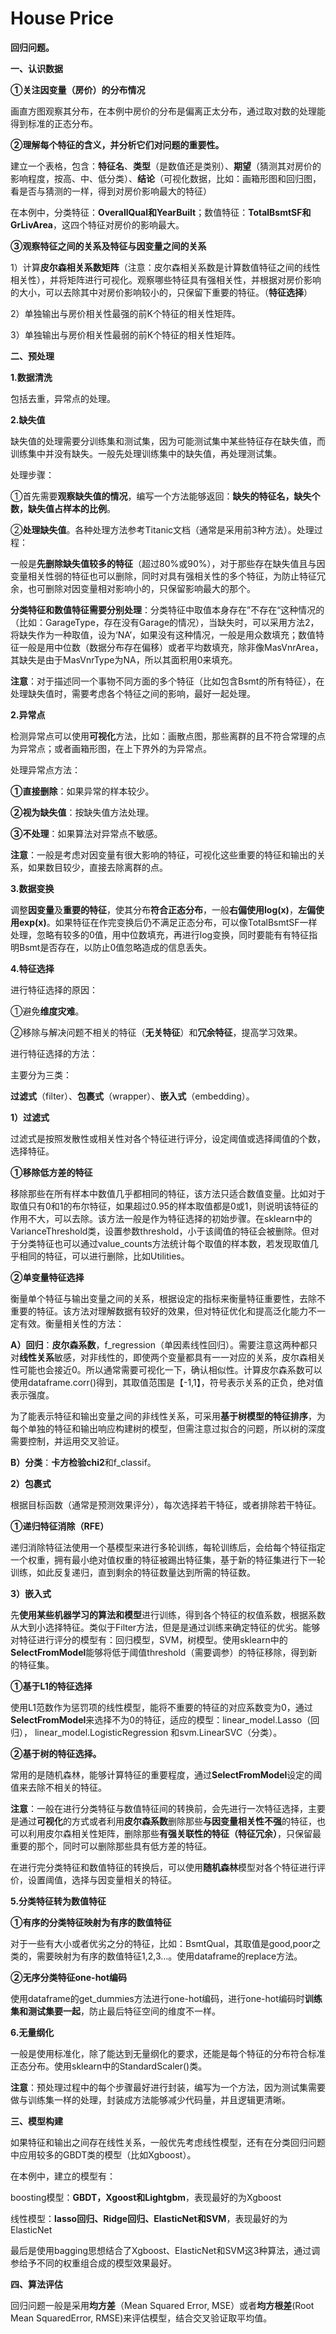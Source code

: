 # House Price

**回归问题。**

**一、认识数据**

**①关注因变量（房价）的分布情况**

画直方图观察其分布，在本例中房价的分布是偏离正太分布，通过取对数的处理能得到标准的正态分布。

**②理解每个特征的含义，并分析它们对问题的重要性。**

建立一个表格，包含：**特征名**、**类型**（是数值还是类别）、**期望**（猜测其对房价的影响程度，按高、中、低分类）、**结论**（可视化数据，比如：画箱形图和回归图，看是否与猜测的一样，得到对房价影响最大的特征）

在本例中，分类特征：**OverallQual和YearBuilt**；数值特征：**TotalBsmtSF和GrLivArea**，这四个特征对房价的影响最大。

**③观察特征之间的关系及特征与因变量之间的关系**

1）计算**皮尔森相关系数矩阵**（注意：皮尔森相关系数是计算数值特征之间的线性相关性），并将矩阵进行可视化。观察哪些特征具有强相关性，并根据对房价影响的大小，可以去除其中对房价影响较小的，只保留下重要的特征。（**特征选择**）

2）单独输出与房价相关性最强的前K个特征的相关性矩阵。

3）单独输出与房价相关性最弱的前K个特征的相关性矩阵。

 

**二、预处理**

**1.数据清洗**

包括去重，异常点的处理。

 

**2.缺失值**

缺失值的处理需要分训练集和测试集，因为可能测试集中某些特征存在缺失值，而训练集中并没有缺失。一般先处理训练集中的缺失值，再处理测试集。

处理步骤：

①首先需要**观察缺失值的情况**，编写一个方法能够返回：**缺失的特征名，缺失个数，缺失值占样本的比例**。

②**处理缺失值**。各种处理方法参考Titanic文档（通常是采用前3种方法）。处理过程：

一般是**先删除缺失值较多的特征**（超过80%或90%），对于那些存在缺失值且与因变量相关性弱的特征也可以删除，同时对具有强相关性的多个特征，为防止特征冗余，也可删除对因变量相对影响小的，只保留影响最大的那个。

**分类特征和数值特征需要分别处理**：分类特征中取值本身存在”不存在“这种情况的（比如：GarageType，存在没有Garage的情况），当缺失时，可以采用方法2，将缺失作为一种取值，设为‘NA’，如果没有这种情况，一般是用众数填充；数值特征一般是用中位数（数据分布存在偏移）或者平均数填充，除非像MasVnrArea，其缺失是由于MasVnrType为NA，所以其面积用0来填充。

**注意**：对于描述同一个事物不同方面的多个特征（比如包含Bsmt的所有特征），在处理缺失值时，需要考虑各个特征之间的影响，最好一起处理。

 

**2.异常点**

检测异常点可以使用**可视化**方法，比如：画散点图，那些离群的且不符合常理的点为异常点；或者画箱形图，在上下界外的为异常点。

处理异常点方法：

**①直接删除**：如果异常的样本较少。

**②视为缺失值**：按缺失值方法处理。

**③不处理**：如果算法对异常点不敏感。

**注意**：一般是考虑对因变量有很大影响的特征，可视化这些重要的特征和输出的关系，如果数目较少，直接去除离群的点。

 

**3.数据变换**

调整**因变量**及**重要的特征**，使其分布**符合正态分布**，一般**右偏使用log(x)**，**左偏使用exp(x)**。如果特征在作完变换后仍不满足正态分布，可以像TotalBsmtSF一样处理，忽略有较多的0值，用中位数填充，再进行log变换，同时要能有有特征指明Bsmt是否存在，以防止0值忽略造成的信息丢失。

 

**4.特征选择**

进行特征选择的原因：

①避免**维度灾难**。

②移除与解决问题不相关的特征（**无关特征**）和**冗余特征**，提高学习效果。

进行特征选择的方法：

主要分为三类：

**过滤式**（filter）、**包裹式**（wrapper）、**嵌入式**（embedding）。

**1）过滤式**

过滤式是按照发散性或相关性对各个特征进行评分，设定阈值或选择阈值的个数，选择特征。

**①移除低方差的特征**

移除那些在所有样本中数值几乎都相同的特征，该方法只适合数值变量。比如对于取值只有0和1的布尔特征，如果超过0.95的样本取值都是0或1，则说明该特征的作用不大，可以去除。该方法一般是作为特征选择的初始步骤。在sklearn中的VarianceThreshold类，设置参数threshold，小于该阈值的特征会被删除。但对于分类特征也可以通过value_counts方法统计每个取值的样本数，若发现取值几乎相同的特征，可以进行删除，比如Utilities。

**②单变量特征选择**

衡量单个特征与输出变量之间的关系，根据设定的指标来衡量特征重要性，去除不重要的特征。该方法对理解数据有较好的效果，但对特征优化和提高泛化能力不一定有效。衡量相关性的方法：

**A）回归**：**皮尔森系数**，f_regression（单因素线性回归）。需要注意这两种都只对**线性关系**敏感，对非线性的，即使两个变量都具有一一对应的关系，皮尔森相关性可能也会接近0。所以通常需要可视化一下，确认相似性。计算皮尔森系数可以使用dataframe.corr()得到，其取值范围是【-1,1】，符号表示关系的正负，绝对值表示强度。

为了能表示特征和输出变量之间的非线性关系，可采用**基于树模型的特征排序**，为每个单独的特征和输出响应构建树的模型，但需注意过拟合的问题，所以树的深度需要控制，并运用交叉验证。

**B）分类**：**卡方检验chi2**和f_classif。

**2）包裹式**

根据目标函数（通常是预测效果评分），每次选择若干特征，或者排除若干特征。

**①递归特征消除（RFE）**

递归消除特征法使用一个基模型来进行多轮训练，每轮训练后，会给每个特征指定一个权重，拥有最小绝对值权重的特征被踢出特征集，基于新的特征集进行下一轮训练，如此反复递归，直到剩余的特征数量达到所需的特征数。

**3）嵌入式**

先**使用某些机器学习的算法和模型**进行训练，得到各个特征的权值系数，根据系数从大到小选择特征。类似于Filter方法，但是是通过训练来确定特征的优劣。能够对特征进行评分的模型有：回归模型，SVM，树模型。使用sklearn中的**SelectFromModel**能够将低于阈值threshold（需要调参）的特征移除，得到新的特征集。

**①基于L1的特征选择**

使用L1范数作为惩罚项的线性模型，能将不重要的特征的对应系数变为0，通过**SelectFromModel**来选择不为0的特征，适应的模型：linear_model.Lasso（回归）， linear_model.LogisticRegression 和svm.LinearSVC（分类）。

**②基于树的特征选择。**

常用的是随机森林，能够计算特征的重要程度，通过**SelectFromModel**设定的阈值来去除不相关的特征。

**注意**：一般在进行分类特征与数值特征间的转换前，会先进行一次特征选择，主要是通过**可视化**的方式或者利用**皮尔森系数**删除那些**与因变量相关性不强**的特征，也可以利用皮尔森相关性矩阵，删除那些**有强关联性的特征（特征冗余）**，只保留最重要的那个，同时可以删除那些具有低方差的特征。

在进行完分类特征和数值特征的转换后，可以使用**随机森林**模型对各个特征进行评价，设置阈值，选择与因变量相关的特征。

 

**5.分类特征转为数值特征**

**①有序的分类特征映射为有序的数值特征**

对于一些有大小或者优劣之分的特征，比如：BsmtQual，其取值是good,poor之类的，需要映射为有序的数值特征1,2,3…。使用dataframe的replace方法。

**②无序分类特征one-hot编码**

使用dataframe的get_dummies方法进行one-hot编码，进行one-hot编码时**训练集和测试集要一起**，防止最后特征空间的维度不一样。

 

**6.无量纲化**

一般是使用标准化，除了能达到无量纲化的要求，还能是每个特征的分布符合标准正态分布。使用sklearn中的StandardScaler()类。

 

**注意**：预处理过程中的每个步骤最好进行封装，编写为一个方法，因为测试集需要做与训练集一样的处理，封装成方法能够减少代码量，并且逻辑更清晰。

 

**三、模型构建**

如果特征和输出之间存在线性关系，一般优先考虑线性模型，还有在分类回归问题中应用较多的GBDT类的模型（比如Xgboost）。

在本例中，建立的模型有：

boosting模型：**GBDT，Xgoost和Lightgbm**，表现最好的为Xgboost

线性模型：**lasso回归、Ridge回归、ElasticNet和SVM**，表现最好的为ElasticNet

最后是使用bagging思想结合了Xgboost、ElasticNet和SVM这3种算法，通过调参给予不同的权重组合成的模型效果最好。

 

**四、算法评估**

回归问题一般是采用**均方差**（Mean Squared Error, MSE）或者**均方根差**(Root Mean SquaredError, RMSE)来评估模型，结合交叉验证取平均值。

 